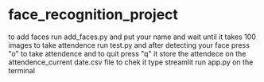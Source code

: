 # face_recognition_project
to add faces run add_faces.py and put your name and wait until it takes 100 images 
to take attendence run test.py and after detecting your face press "o" to take attendence and to quit press "q"
it store the attendece on the attendence_current date.csv file to chek it type streamlit run app.py on the terminal